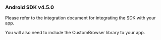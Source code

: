 ### Android SDK v4.5.0

Please refer to the integration document for integrating the SDK with your app.

You will also need to include the CustomBrowser library to your app.
